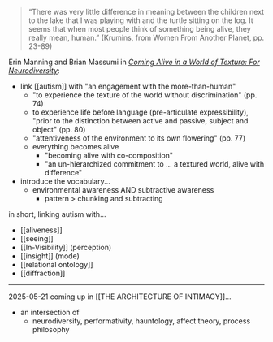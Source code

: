 

> “There was very little difference in meaning between the children next to the lake that I was playing with and the turtle sitting on the log. It seems that when most people think of something being alive, they really mean, human.” (Krumins, from Women From Another Planet, pp. 23-89)

Erin Manning and Brian Massumi in [*Coming Alive in a World of Texture: For Neurodiversity*](https://academic.oup.com/minnesota-scholarship-online/book/21219/chapter-abstract/180866777?redirectedFrom=fulltext):
* link [[autism]] with "an engagement with the more-than-human"
	* "to experience the texture of the world without discrimination" (pp. 74) 
	* to experience life before language (pre-articulate expressibility), "prior to the distinction between active and passive, subject and object" (pp. 80)
	* "attentiveness of the environment to its own flowering" (pp. 77)
	* everything becomes alive
		* "becoming alive with co-composition"
		* "an un-hierarchized commitment to ... a textured world, alive with difference"
* introduce the vocabulary...
	* environmental awareness AND subtractive awareness
		* pattern > chunking and subtracting

in short, linking autism with...
* [[aliveness]]
* [[seeing]]
* [[In-Visibility]] (perception)
* [[insight]] (mode)
* [[relational ontology]]
* [[diffraction]]

----

2025-05-21
coming up in [[THE ARCHITECTURE OF INTIMACY]]...
* an intersection of 
	* neurodiversity, performativity, hauntology, affect theory, process philosophy